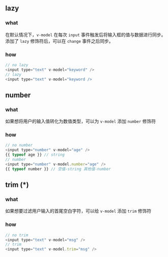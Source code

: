 <!--
 * @Author: Richard Chiang
 * @Date: 2021-02-22 13:38:11
 * @LastEditor: Richard Chiang
 * @LastEditTime: 2021-02-22 14:06:18
 * @Email: 19875991227@163.com
 * @Description: Vue 中常用的表单修饰符
-->
## lazy
### what
在默认情况下，<code>v-model</code> 在每次 <code>input</code> 事件触发后将输入框的值与数据进行同步。添加了 <code>lazy</code> 修饰符后，可以在 <code>change</code> 事件之后同步。

### how
```js
// no lazy
<input type="text" v-model="keyword" />
// lazy
<input type="text" v-model="keyword /> 
```

## number
### what
如果想将用户的输入值转化为数值类型，可以为 <code>v-model</code> 添加 <code>number</code> 修饰符

### how
```js
// no number
<input type="number" v-model="age" />
{{ typeof age }} // string
// number
<input type="number" v-model.number="age" />
{{ typeof number }} // 空值-string 其他值-number
```

## trim (*)
### what
如果想要过滤用户输入的首尾空白字符，可以给 <code>v-model</code> 添加 <code>trim</code> 修饰符

### how
```js
// no trim
<input type="text" v-model="msg" />
// trim
<input type="text" v-model.trim="msg" />
```